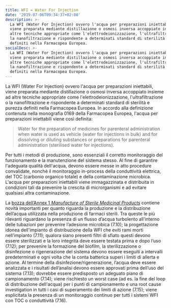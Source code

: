 ```yaml
---
title: WFI = Water For Injection
date: '2019-07-06T09:34:37+02:00'
description: >-
  La WFI (Water For Injection) ovvero l'acqua per preparazioni iniettabili,
  viene preparata mediante distillazione o osmosi inversa accoppiato insieme ad
  altre tecniche appropriate come l'elettrodeionizzazione, l'ultrafiltrazione o
  la nanofiltrazione e rispondente a determinati standard di sterilità e purezza
  definiti nella Farmacopea Europea. 
socialDesc: >-
  La WFI (Water For Injection) ovvero l'acqua per preparazioni iniettabili,
  viene preparata mediante distillazione o osmosi inversa accoppiato insieme ad
  altre tecniche appropriate come l'elettrodeionizzazione, l'ultrafiltrazione o
  la nanofiltrazione e rispondente a determinati standard di sterilità e purezza
  definiti nella Farmacopea Europea.
---
```

La WFI (Water For Injection) ovvero l'acqua per preparazioni iniettabili, viene preparata mediante distillazione o osmosi inversa accoppiato insieme ad altre tecniche appropriate come l'elettrodeionizzazione, l'ultrafiltrazione o la nanofiltrazione e rispondente a determinati standard di sterilità e purezza definiti nella Farmacopea Europea. In accordo alla definizione contenuta nella monografia 0169 della Farmacopea Europea, l'acqua per preparazioni iniettabili viene così definita:

> Water for the preparation of medicines for parenteral administration when water is used as vehicle (water for injections in bulk) and for dissolving or diluting substances or preparations for parenteral administration (sterilised water for injections).

Per tutti i metodi di produzione, sono essenziali il corretto monitoraggio del funzionamento e la manutenzione del sistema stesso. Al fine di garantire l'adeguata qualità dell'acqua, devono essere messe in atto procedure convalidate, nonchè il monitoraggio in-process della conduttività elettrica, del TOC (carbonio organico totale) e della contaminazione microbica. L'acqua per preparazioni iniettabili viene immagazzinata e distribuita in condizioni tali da prevenire la crescita di microrganismi e ad evitare qualsiasi altra contaminazione.

La [bozza dell’Annex 1 _Manufacture of Sterile Medicinal Products_](http://academy.gmp-compliance.org/guidemgr/files/2017_12_PC_ANNEX1_CONSULTATION_DOCUMENT.PDF) contiene novità importanti per quanto riguarda la produzione e la distribuzione dell’acqua utilizzata nella produzione di farmaci sterili. Tra queste le più rilevanti riguardano la presenza di un flusso d’acqua turbolento all’interno delle tubazioni per prevenire l’adesione microbica (7.10); la progettazione idonea dell'impianto di distribuzione della WFI che eviti rami morti nell’impianto (7.11); qualora siano presenti filtri di sfiato questi devono essere sterilizzati e la loro integrità deve essere testata prima e dopo l’uso (7.12); per prevenire la formazione del biofilm, la sterilizzazione o disinfezione o rigenerazione del sistema devono essere eseguiti a intervalli predeterminati e ogni volta che la conta batterica superi i limiti di allerta e azione. Al termine della disinfezione/rigenerazione, l’acqua deve essere analizzata e i risultati dell’analisi devono essere approvati prima dell’uso del sistema (7.13); dovrebbe essere predisposto un adeguato piano di campionamento (7.14); viene rischiesto un worst case (ad es. la fine del loop di distribuzione dell'acqua) per i punti di campionamento e una root cause investigation in tutti i casi di superamento dei limiti di azione (7.15); viene esplicitata la presenza di un monitoraggio continuo per tutti i sistemi WFI con TOC o conduttività (7.16).
